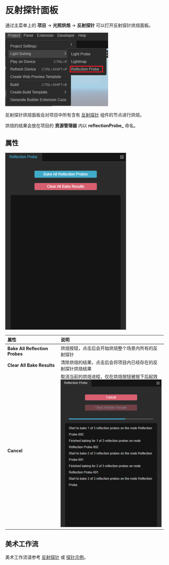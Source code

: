 # 反射探针面板

通过主菜单上的 **项目** -> **光照烘焙** -> **反射探针** 可以打开反射探针烘焙面板。

![open-panel](reflection-probe-panel/open-panel.png)

反射探针烘焙面板会对项目中所有含有 [反射探针](reflection-probe.md) 组件的节点进行烘焙。

烘焙的结果会放在项目的 **资源管理器** 内以 **reflectionProbe_** 命名。

## 属性

![panel](reflection-probe-panel/reflection-panel.png)

| 属性 | 说明 |
| :-- | :-- |
| **Bake All Reflection Probes** | 烘焙按钮，点击后会开始烘焙整个场景内所有的反射探针 |
| **Clear All Bake Results** | 清除烘焙的结果，点击后会将项目内已经存在的反射探针烘焙结果 |
| **Cancel** | 取消当前的烘焙进程，仅在烘焙按钮被按下后起效 <br> ![baking](reflection-probe-panel/baking.png) |

## 美术工作流

美术工作流请参考 [反射探针](reflection-probe.md) 或 [探针示例](light-probe-sample.md)。
